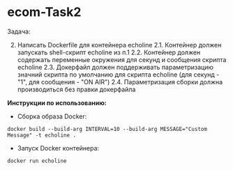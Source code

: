 # ecom-Task2

Задача:

2. Написать Dockerfile для контейнера echoline
 2.1. Контейнер должен запускать shell-скрипт echoline из п.1
 2.2. Контейнер должен содержать переменные окружения для секунд и сообщения скрипта echoline
 2.3. Докерфайл должен поддерживать параметризацию значний скрипта по умолчанию для скрипта echoline (для секунд - "1", для сообщения - "ON AIR")
 2.4. Параметризация сборки должна производиться без правки докерфайла


**Инструкции по использованию:**

- Сборка образа Docker:

```
docker build --build-arg INTERVAL=10 --build-arg MESSAGE="Custom Message" -t echoline .
```

- Запуск Docker контейнера:
```
docker run echoline 
```

